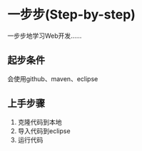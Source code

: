 # 一步步(Step-by-step)
一步步地学习Web开发……
## 起步条件
会使用github、maven、eclipse
## 上手步骤
1. 克隆代码到本地
2. 导入代码到eclipse
3. 运行代码